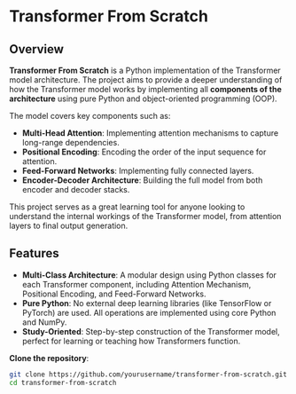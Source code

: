 # Transformer From Scratch

## Overview

**Transformer From Scratch** is a Python implementation of the Transformer model architecture. The project aims to provide a deeper understanding of how the Transformer model works by implementing all **components of the architecture** using pure Python and object-oriented programming (OOP). 

The model covers key components such as:
- **Multi-Head Attention**: Implementing attention mechanisms to capture long-range dependencies.
- **Positional Encoding**: Encoding the order of the input sequence for attention.
- **Feed-Forward Networks**: Implementing fully connected layers.
- **Encoder-Decoder Architecture**: Building the full model from both encoder and decoder stacks.
  
This project serves as a great learning tool for anyone looking to understand the internal workings of the Transformer model, from attention layers to final output generation.

## Features

- **Multi-Class Architecture**: A modular design using Python classes for each Transformer component, including Attention Mechanism, Positional Encoding, and Feed-Forward Networks.
- **Pure Python**: No external deep learning libraries (like TensorFlow or PyTorch) are used. All operations are implemented using core Python and NumPy.
- **Study-Oriented**: Step-by-step construction of the Transformer model, perfect for learning or teaching how Transformers function.

**Clone the repository**:
   ```bash
   git clone https://github.com/yourusername/transformer-from-scratch.git
   cd transformer-from-scratch

